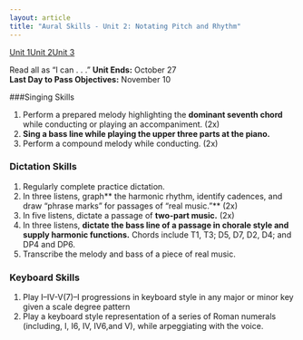 ```yaml
---
layout: article
title: "Aural Skills - Unit 2: Notating Pitch and Rhythm"
---
```


<a href="as-unit1.html" class="btn-info">Unit 1</a><a href="as-unit2.html" class="btn-info">Unit 2</a><a href="as-unit3.html" class="btn-info">Unit 3</a>

Read all as “I can . . .”
**Unit Ends:** October 27  
**Last Day to Pass Objectives:** November 10

###Singing Skills
1. Perform a prepared melody highlighting the **dominant seventh chord** while conducting or playing an accompaniment. (2x) 
2. **Sing a bass line while playing the upper three parts at the piano.**
3. Perform a compound melody while conducting. (2x)

### Dictation Skills
1. Regularly complete practice dictation. 
2. In three listens, graph** the harmonic rhythm, identify cadences, and draw “phrase marks” for passages of “real music.”**  (2x) 
3. In five listens, dictate a passage of **two-part music.** (2x) 
4. In three listens, **dictate the bass line of a passage in chorale style and supply harmonic functions.** Chords include T1, T3; D5, D7, D2, D4; and DP4 and DP6. 
5. Transcribe the melody and bass of a piece of real music.

### Keyboard Skills
1. Play I–IV-V(7)–I progressions in keyboard style in any major or minor key given a scale degree pattern
2. Play a keyboard style representation of a series of Roman numerals (including, I, I6, IV, IV6,and V), while arpeggiating with the voice.	 				
